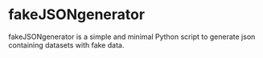 # fakeJSONgenerator

fakeJSONgenerator is a simple and minimal Python script to generate json containing datasets with fake data.
